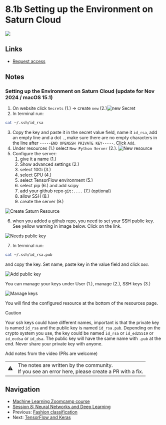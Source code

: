 # 8.1b Setting up the Environment on Saturn Cloud

<a href="https://www.youtube.com/watch?v=WZCjsyV8hZE&list=PL3MmuxUbc_hIhxl5Ji8t4O6lPAOpHaCLR"><img src="images/thumbnail-8-01b.jpg"></a>

## Links

* [Request access](https://zoomcamp.internal.saturnenterprise.io/)

## Notes

### Setting up the Environment on Saturn Cloud (update for Nov 2024 / macOS 15.1)

1. On website click `Secrets` (1.) -> create `new` (2.)![new Secret](https://github.com/user-attachments/assets/c895d558-b666-4bc7-bf07-ce5a186b4144)
2. In terminal run:

```bash
cat ~/.ssh/id_rsa
```

3. Copy the key and paste it in the secret value field, name it `id_rsa`, add an empty line and a dot `.`, make sure there are no empty characters in the line after `-----END OPENSSH PRIVATE KEY-----`. Click `Add`.
4. Under resources (1.) select `New Python Server` (2.). ![New resource](https://github.com/user-attachments/assets/4bf0748a-ce66-4b53-a993-165f0d38eee9)
5. Configure the server:
   1. give it a name (1.)
   2. Show advanced settings (2.)
   3. select 10Gi (3.)
   4. select GPU (4.)
   5. select TensorFlow environment (5.)
   6. select pip (6.) and add scipy
   7. add your github repo `git:....` (7.) (optional)
   8. allow SSH (8.)
   9. create the server (9.)

![Create Saturn Resource](https://github.com/user-attachments/assets/1e1aad55-0e9b-46a3-922e-bdd291004009)

6. when you added a github repo, you need to set your SSH public key. See yellow warning in image below. Click on the link.

![Needs public key](https://github.com/user-attachments/assets/5d770e99-1299-4e27-ad2d-5ee5014710f2)

7. In terminal run:

```bash
cat ~/.ssh/id_rsa.pub
```

and copy the key. Set name, paste key in the value field and click `Add`.

![Add public key](https://github.com/user-attachments/assets/232b9155-79ab-484a-bc00-d8674c0b39e9)

You can manage your keys under User (1.), manage <username> (2.), SSH keys (3.)

![Manage keys](https://github.com/user-attachments/assets/7d16cfdf-b33f-4cb2-a792-e06f7b3baf2f)

You will find the configured resource at the bottom of the resources page.

>[!CAUTION]
>Your ssh keys could have different names, important is that the private key is named `id_rsa` and the public key is named `id_rsa.pub`. Depending on the crypto system you use, the key could be named `id_rsa` or `id_ed25519` or `id_ecdsa` or `id_dsa`. The public key will have the same name with `.pub` at the end. Never share your private key with anyone.

Add notes from the video (PRs are welcome)

<table>
   <tr>
      <td>⚠️</td>
      <td>
         The notes are written by the community. <br>
         If you see an error here, please create a PR with a fix.
      </td>
   </tr>
</table>

## Navigation

* [Machine Learning Zoomcamp course](../)
* [Session 8: Neural Networks and Deep Learning](./)
* Previous: [Fashion classification](01-fashion-classification.md)
* Next: [TensorFlow and Keras](02-tensorflow-keras.md)
